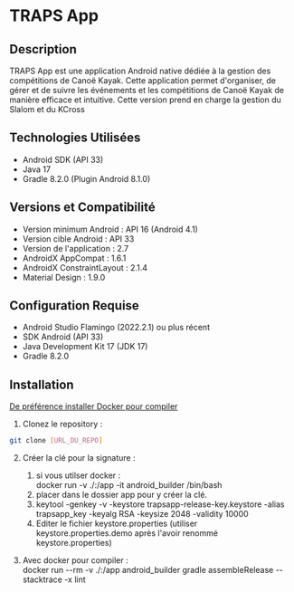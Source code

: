 # TRAPS App

## Description
TRAPS App est une application Android native dédiée à la gestion des compétitions de Canoë Kayak. Cette application permet d'organiser, de gérer et de suivre les événements et les compétitions de Canoë Kayak de manière efficace et intuitive.
Cette version prend en charge la gestion du Slalom et du KCross

## Technologies Utilisées
- Android SDK (API 33)
- Java 17
- Gradle 8.2.0 (Plugin Android 8.1.0)

## Versions et Compatibilité
- Version minimum Android : API 16 (Android 4.1)
- Version cible Android : API 33
- Version de l'application : 2.7
- AndroidX AppCompat : 1.6.1
- AndroidX ConstraintLayout : 2.1.4
- Material Design : 1.9.0

## Configuration Requise
- Android Studio Flamingo (2022.2.1) ou plus récent
- SDK Android (API 33)
- Java Development Kit 17 (JDK 17)
- Gradle 8.2.0

## Installation
[De préférence installer Docker pour compiler](https://github.com/strade03/Traps-Kayak/tree/main/Outils_Compilation)
1. Clonez le repository :
```bash
git clone [URL_DU_REPO]
``` 
2. Créer la clé pour la signature :
   1. si vous utilser docker :<br>
         docker run -v ./:/app -it android_builder /bin/bash
   2. placer dans le dossier app pour y créer la clé.
   3. keytool -genkey -v -keystore trapsapp-release-key.keystore -alias trapsapp_key -keyalg RSA -keysize 2048 -validity 10000
   4. Editer le fichier keystore.properties (utiliser keystore.properties.demo après l'avoir renommé keystore.properties)

3. Avec docker pour compiler :<br>
      docker run --rm  -v ./:/app android_builder gradle assembleRelease --stacktrace -x lint

